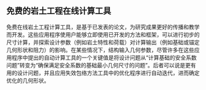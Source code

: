 
## 免费的岩土工程在线计算工具

免费在线岩土工程计算工具，是基于已发表的论文，为研究成果更好的传播和教学而开发。这些应用程序使用户能够立即使用已开发的方法和框架，可以进行初步的尺寸计算，并探索设计参数（例如岩土特性和荷载）对计算输出（例如基础或锚定几何形状和阻力）的影响。在某些情况下，结构输入几何参数，尽管许多在这些应用程序中提出的自动计算工具的一个关键值是将设计问题从“计算基础的安全系数问题”转变为“确保满足安全系数的基础最小几何尺寸的问题”。后者可以说是更有用的设计问题，并且应用失效包络方法工具中的优化程序进行自动迭代，进而确定优化的几何形状。
